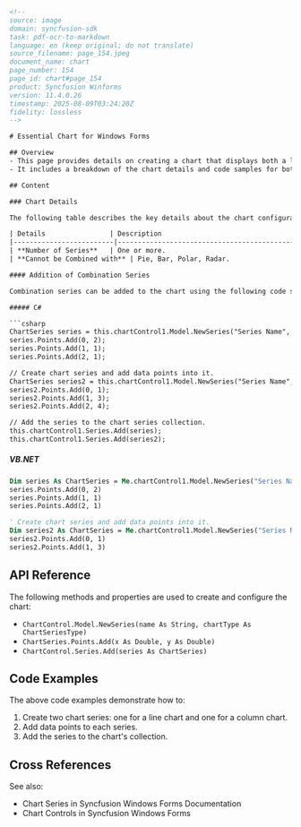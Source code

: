 ```html
<!-- 
source: image
domain: syncfusion-sdk
task: pdf-ocr-to-markdown
language: en (keep original; do not translate)
source_filename: page_154.jpeg
document_name: chart
page_number: 154
page_id: chart#page_154
product: Syncfusion Winforms
version: 11.4.0.26
timestamp: 2025-08-09T03:24:20Z
fidelity: lossless
-->

# Essential Chart for Windows Forms

## Overview
- This page provides details on creating a chart that displays both a line chart and a column chart using the Syncfusion Windows Forms Chart control.
- It includes a breakdown of the chart details and code samples for both C# and VB.NET to demonstrate how to add combination series.

## Content

### Chart Details

The following table describes the key details about the chart configuration:

| Details                | Description                                   |
|-------------------------|-----------------------------------------------|
| **Number of Series**   | One or more.                                  |
| **Cannot be Combined with** | Pie, Bar, Polar, Radar.                    |

#### Addition of Combination Series

Combination series can be added to the chart using the following code snippets:

##### C#

```csharp
ChartSeries series = this.chartControl1.Model.NewSeries("Series Name", ChartSeriesType.Line);
series.Points.Add(0, 2);
series.Points.Add(1, 1);
series.Points.Add(2, 1);

// Create chart series and add data points into it.
ChartSeries series2 = this.chartControl1.Model.NewSeries("Series Name", ChartSeriesType.Column);
series2.Points.Add(0, 1);
series2.Points.Add(1, 3);
series2.Points.Add(2, 4);

// Add the series to the chart series collection.
this.chartControl1.Series.Add(series);
this.chartControl1.Series.Add(series2);
```

##### VB.NET

```vb
Dim series As ChartSeries = Me.chartControl1.Model.NewSeries("Series Name", ChartSeriesType.Line)
series.Points.Add(0, 2)
series.Points.Add(1, 1)
series.Points.Add(2, 1)

' Create chart series and add data points into it.
Dim series2 As ChartSeries = Me.chartControl1.Model.NewSeries("Series Name", ChartSeriesType.Column)
series2.Points.Add(0, 1)
series2.Points.Add(1, 3)
```

## API Reference

The following methods and properties are used to create and configure the chart:
- `ChartControl.Model.NewSeries(name As String, chartType As ChartSeriesType)`
- `ChartSeries.Points.Add(x As Double, y As Double)`
- `ChartControl.Series.Add(series As ChartSeries)`

## Code Examples

The above code examples demonstrate how to:
1. Create two chart series: one for a line chart and one for a column chart.
2. Add data points to each series.
3. Add the series to the chart's collection.

## Cross References
See also:
- Chart Series in Syncfusion Windows Forms Documentation
- Chart Controls in Syncfusion Windows Forms

<!-- tags: [syncfusion, windowsforms, chart] keywords: [combination series, line chart, column chart, code samples, C#, VB.NET] -->
```